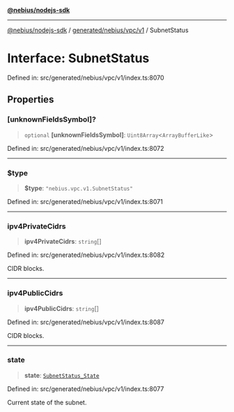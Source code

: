 [**@nebius/nodejs-sdk**](../../../../../README.md)

***

[@nebius/nodejs-sdk](../../../../../README.md) / [generated/nebius/vpc/v1](../README.md) / SubnetStatus

# Interface: SubnetStatus

Defined in: src/generated/nebius/vpc/v1/index.ts:8070

## Properties

### \[unknownFieldsSymbol\]?

> `optional` **\[unknownFieldsSymbol\]**: `Uint8Array`\<`ArrayBufferLike`\>

Defined in: src/generated/nebius/vpc/v1/index.ts:8072

***

### $type

> **$type**: `"nebius.vpc.v1.SubnetStatus"`

Defined in: src/generated/nebius/vpc/v1/index.ts:8071

***

### ipv4PrivateCidrs

> **ipv4PrivateCidrs**: `string`[]

Defined in: src/generated/nebius/vpc/v1/index.ts:8082

CIDR blocks.

***

### ipv4PublicCidrs

> **ipv4PublicCidrs**: `string`[]

Defined in: src/generated/nebius/vpc/v1/index.ts:8087

CIDR blocks.

***

### state

> **state**: [`SubnetStatus_State`](../type-aliases/SubnetStatus_State.md)

Defined in: src/generated/nebius/vpc/v1/index.ts:8077

Current state of the subnet.
